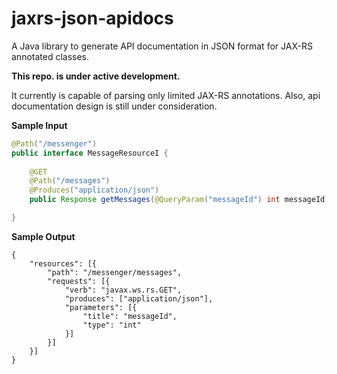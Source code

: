 # jaxrs-json-apidocs
A Java library to generate API documentation in JSON format for JAX-RS annotated classes.


**This repo. is under active development.**

It currently is capable of parsing only limited JAX-RS annotations. Also, api documentation design is still under consideration.



**Sample Input**

``` java
@Path("/messenger")
public interface MessageResourceI {
	
	@GET
	@Path("/messages")
	@Produces("application/json")
	public Response getMessages(@QueryParam("messageId") int messageId);

}
```


**Sample Output**

```
{
    "resources": [{
        "path": "/messenger/messages",
        "requests": [{
            "verb": "javax.ws.rs.GET",
            "produces": ["application/json"],
            "parameters": [{
                "title": "messageId",
                "type": "int"
            }]
        }]
    }]
}
```
